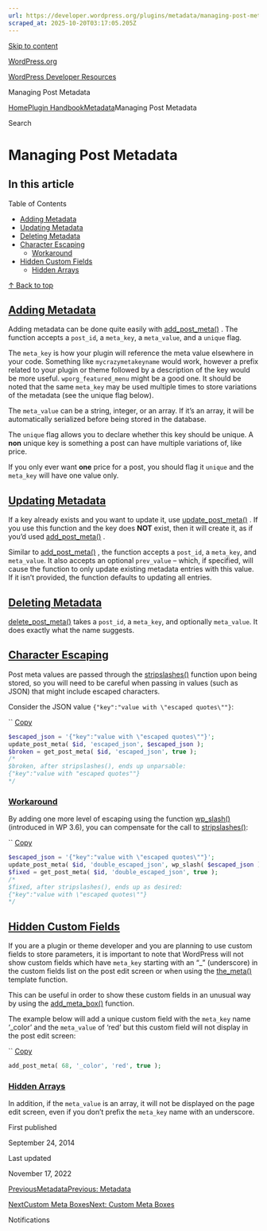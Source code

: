 ```yaml
---
url: https://developer.wordpress.org/plugins/metadata/managing-post-metadata
scraped_at: 2025-10-20T03:17:05.205Z
---
```


[Skip to content](https://developer.wordpress.org/plugins/metadata/managing-post-metadata/#wp--skip-link--target)

[WordPress.org](https://wordpress.org/)

[WordPress Developer Resources](https://developer.wordpress.org/)

Managing Post Metadata


[Home](https://developer.wordpress.org/)[Plugin Handbook](https://developer.wordpress.org/plugins/)[Metadata](https://developer.wordpress.org/plugins/metadata/)Managing Post Metadata

Search

# Managing Post Metadata

## In this article

Table of Contents

- [Adding Metadata](https://developer.wordpress.org/plugins/metadata/managing-post-metadata/#adding-metadata)
- [Updating Metadata](https://developer.wordpress.org/plugins/metadata/managing-post-metadata/#updating-metadata)
- [Deleting Metadata](https://developer.wordpress.org/plugins/metadata/managing-post-metadata/#deleting-metadata)
- [Character Escaping](https://developer.wordpress.org/plugins/metadata/managing-post-metadata/#character-escaping)
  - [Workaround](https://developer.wordpress.org/plugins/metadata/managing-post-metadata/#workaround)
- [Hidden Custom Fields](https://developer.wordpress.org/plugins/metadata/managing-post-metadata/#hidden-custom-fields)
  - [Hidden Arrays](https://developer.wordpress.org/plugins/metadata/managing-post-metadata/#hidden-arrays)

[↑ Back to top](https://developer.wordpress.org/plugins/metadata/managing-post-metadata/#wp--skip-link--target)

## [Adding Metadata](https://developer.wordpress.org/plugins/metadata/managing-post-metadata/\#adding-metadata)

Adding metadata can be done quite easily with [add\_post\_meta()](https://developer.wordpress.org/reference/functions/add_post_meta/) . The function accepts a `post_id`, a `meta_key`, a `meta_value`, and a `unique` flag.

The `meta_key` is how your plugin will reference the meta value elsewhere in your code. Something like `mycrazymetakeyname` would work, however a prefix related to your plugin or theme followed by a description of the key would be more useful. `wporg_featured_menu` might be a good one. It should be noted that the same `meta_key` may be used multiple times to store variations of the metadata (see the unique flag below).

The `meta_value` can be a string, integer, or an array. If it’s an array, it will be automatically serialized before being stored in the database.

The `unique` flag allows you to declare whether this key should be unique. A **non** unique key is something a post can have multiple variations of, like price.

If you only ever want **one** price for a post, you should flag it `unique` and the `meta_key` will have one value only.

## [Updating Metadata](https://developer.wordpress.org/plugins/metadata/managing-post-metadata/\#updating-metadata)

If a key already exists and you want to update it, use [update\_post\_meta()](https://developer.wordpress.org/reference/functions/update_post_meta/) . If you use this function and the key does **NOT** exist, then it will create it, as if you’d used [add\_post\_meta()](https://developer.wordpress.org/reference/functions/add_post_meta/) .

Similar to [add\_post\_meta()](https://developer.wordpress.org/reference/functions/add_post_meta/) , the function accepts a `post_id`, a `meta_key`, and `meta_value`. It also accepts an optional `prev_value` – which, if specified, will cause the function to only update existing metadata entries with this value. If it isn’t provided, the function defaults to updating all entries.

## [Deleting Metadata](https://developer.wordpress.org/plugins/metadata/managing-post-metadata/\#deleting-metadata)

[delete\_post\_meta()](https://developer.wordpress.org/reference/functions/delete_post_meta/) takes a `post_id`, a `meta_key`, and optionally `meta_value`. It does exactly what the name suggests.

## [Character Escaping](https://developer.wordpress.org/plugins/metadata/managing-post-metadata/\#character-escaping)

Post meta values are passed through the [stripslashes()](http://php.net/manual/en/function.stripslashes.php) function upon being stored, so you will need to be careful when passing in values (such as JSON) that might include escaped characters.

Consider the JSON value `{"key":"value with \"escaped quotes\""}`:

``
[Copy](https://developer.wordpress.org/plugins/metadata/managing-post-metadata/#)

```php
$escaped_json = '{"key":"value with \"escaped quotes\""}';
update_post_meta( $id, 'escaped_json', $escaped_json );
$broken = get_post_meta( $id, 'escaped_json', true );
/*
$broken, after stripslashes(), ends up unparsable:
{"key":"value with "escaped quotes""}
*/
```

### [Workaround](https://developer.wordpress.org/plugins/metadata/managing-post-metadata/\#workaround)

By adding one more level of escaping using the function [wp\_slash()](https://developer.wordpress.org/reference/functions/wp_slash/) (introduced in WP 3.6), you can compensate for the call to [stripslashes()](http://php.net/manual/en/function.stripslashes.php):

``
[Copy](https://developer.wordpress.org/plugins/metadata/managing-post-metadata/#)

```php
$escaped_json = '{"key":"value with \"escaped quotes\""}';
update_post_meta( $id, 'double_escaped_json', wp_slash( $escaped_json ) );
$fixed = get_post_meta( $id, 'double_escaped_json', true );
/*
$fixed, after stripslashes(), ends up as desired:
{"key":"value with \"escaped quotes\""}
*/
```

## [Hidden Custom Fields](https://developer.wordpress.org/plugins/metadata/managing-post-metadata/\#hidden-custom-fields)

If you are a plugin or theme developer and you are planning to use custom fields to store parameters, it is important to note that WordPress will not show custom fields which have `meta_key` starting with an “\_” (underscore) in the custom fields list on the post edit screen or when using the [the\_meta()](https://developer.wordpress.org/reference/functions/the_meta/) template function.

This can be useful in order to show these custom fields in an unusual way by using the [add\_meta\_box()](https://developer.wordpress.org/reference/functions/add_meta_box/) function.

The example below will add a unique custom field with the `meta_key` name ‘\_color’ and the `meta_value` of ‘red’ but this custom field will not display in the post edit screen:

``
[Copy](https://developer.wordpress.org/plugins/metadata/managing-post-metadata/#)

```php
add_post_meta( 68, '_color', 'red', true );
```

### [Hidden Arrays](https://developer.wordpress.org/plugins/metadata/managing-post-metadata/\#hidden-arrays)

In addition, if the `meta_value` is an array, it will not be displayed on the page edit screen, even if you don’t prefix the `meta_key` name with an underscore.

First published

September 24, 2014

Last updated

November 17, 2022

[PreviousMetadataPrevious: Metadata](https://developer.wordpress.org/plugins/metadata/)

[NextCustom Meta BoxesNext: Custom Meta Boxes](https://developer.wordpress.org/plugins/metadata/custom-meta-boxes/)

Notifications